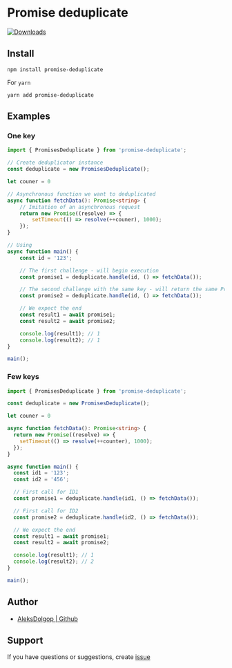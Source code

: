 # Promise deduplicate 

[![Downloads](https://img.shields.io/npm/dm/promise-deduplicate.svg)](https://www.npmjs.com/package/promise-deduplicate)

## Install

```shell
npm install promise-deduplicate
```

For `yarn`
```shell
yarn add promise-deduplicate
```

## Examples

### One key
```typescript
import { PromisesDeduplicate } from 'promise-deduplicate';

// Create deduplicator instance
const deduplicate = new PromisesDeduplicate();

let couner = 0

// Asynchronous function we want to deduplicated
async function fetchData(): Promise<string> {
    // Imitation of an asynchronous request
    return new Promise((resolve) => {
        setTimeout(() => resolve(++couner), 1000);
    });
}

// Using
async function main() {
    const id = '123';

    // The first challenge - will begin execution
    const promise1 = deduplicate.handle(id, () => fetchData());

    // The second challenge with the same key - will return the same Promis
    const promise2 = deduplicate.handle(id, () => fetchData());

    // We expect the end
    const result1 = await promise1;
    const result2 = await promise2;

    console.log(result1); // 1
    console.log(result2); // 1
}

main();
```

### Few keys

```typescript
import { PromisesDeduplicate } from 'promise-deduplicate';

const deduplicate = new PromisesDeduplicate();

let couner = 0

async function fetchData(): Promise<string> {
  return new Promise((resolve) => {
    setTimeout(() => resolve(++counter), 1000);
  });
}

async function main() {
  const id1 = '123';
  const id2 = '456';

  // First call for ID1
  const promise1 = deduplicate.handle(id1, () => fetchData());

  // First call for ID2
  const promise2 = deduplicate.handle(id2, () => fetchData());

  // We expect the end
  const result1 = await promise1;
  const result2 = await promise2;

  console.log(result1); // 1
  console.log(result2); // 2
}

main();
```

## Author

- [AleksDolgop | Github](https://github.com/AleksDolgop)

## Support

If you have questions or suggestions, create [issue](https://github.com/AleksDolgop/promise-deduplicate/issues)
